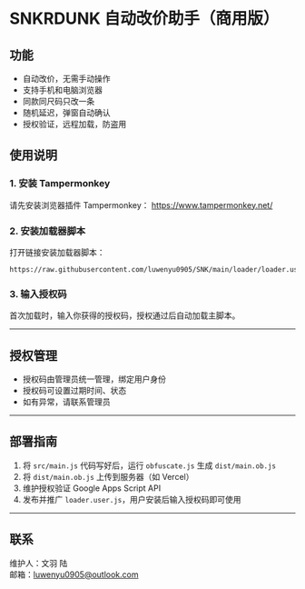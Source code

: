 # SNKRDUNK 自动改价助手（商用版）

## 功能

- 自动改价，无需手动操作
- 支持手机和电脑浏览器
- 同款同尺码只改一条
- 随机延迟，弹窗自动确认
- 授权验证，远程加载，防盗用

## 使用说明

### 1. 安装 Tampermonkey

请先安装浏览器插件 Tampermonkey：
https://www.tampermonkey.net/

### 2. 安装加载器脚本

打开链接安装加载器脚本：
```
https://raw.githubusercontent.com/luwenyu0905/SNK/main/loader/loader.user.js
```

### 3. 输入授权码

首次加载时，输入你获得的授权码，授权通过后自动加载主脚本。

---

## 授权管理

- 授权码由管理员统一管理，绑定用户身份
- 授权码可设置过期时间、状态
- 如有异常，请联系管理员

---

## 部署指南

1. 将 `src/main.js` 代码写好后，运行 `obfuscate.js` 生成 `dist/main.ob.js`
2. 将 `dist/main.ob.js` 上传到服务器（如 Vercel）
3. 维护授权验证 Google Apps Script API
4. 发布并推广 `loader.user.js`，用户安装后输入授权码即可使用

---

## 联系

维护人：文羽 陆  
邮箱：luwenyu0905@outlook.com
